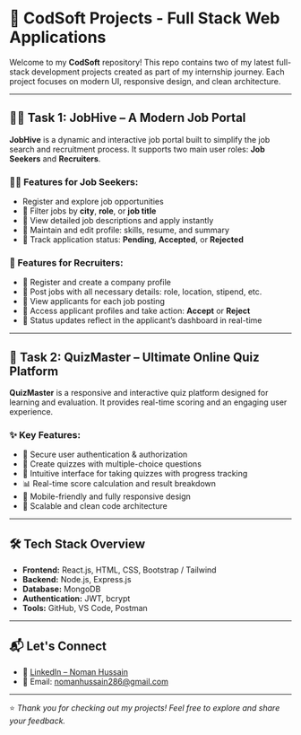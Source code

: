 # 🚀 CodSoft Projects - Full Stack Web Applications

Welcome to my **CodSoft** repository! This repo contains two of my latest full-stack development projects created as part of my internship journey. Each project focuses on modern UI, responsive design, and clean architecture.

---

## 🧑‍💻 Task 1: JobHive – A Modern Job Portal

**JobHive** is a dynamic and interactive job portal built to simplify the job search and recruitment process. It supports two main user roles: **Job Seekers** and **Recruiters**.

### 👨‍💼 Features for Job Seekers:
-  Register and explore job opportunities
- 🔹 Filter jobs by **city**, **role**, or **job title**
- 🔹 View detailed job descriptions and apply instantly
- 🔹 Maintain and edit profile: skills, resume, and summary
- 🔹 Track application status: **Pending**, **Accepted**, or **Rejected**

### 🏢 Features for Recruiters:
- 🔹 Register and create a company profile
- 🔹 Post jobs with all necessary details: role, location, stipend, etc.
- 🔹 View applicants for each job posting
- 🔹 Access applicant profiles and take action: **Accept** or **Reject**
- 🔹 Status updates reflect in the applicant’s dashboard in real-time

---

## 🧠 Task 2: QuizMaster – Ultimate Online Quiz Platform

**QuizMaster** is a responsive and interactive quiz platform designed for learning and evaluation. It provides real-time scoring and an engaging user experience.

### ✨ Key Features:
- 🔐 Secure user authentication & authorization
- 📝 Create quizzes with multiple-choice questions
- 🧠 Intuitive interface for taking quizzes with progress tracking
- 📊 Real-time score calculation and result breakdown
- 📱 Mobile-friendly and fully responsive design
- 🧩 Scalable and clean code architecture

---

## 🛠️ Tech Stack Overview

- **Frontend:** React.js, HTML, CSS, Bootstrap / Tailwind
- **Backend:** Node.js, Express.js
- **Database:** MongoDB
- **Authentication:** JWT, bcrypt
- **Tools:** GitHub, VS Code, Postman

---

## 📬 Let's Connect

- 🔗 [LinkedIn – Noman Hussain](https://www.linkedin.com/in/noman-hussain0)
- 📧 Email: nomanhussain286@gmail.com

---

⭐ *Thank you for checking out my projects! Feel free to explore and share your feedback.*
